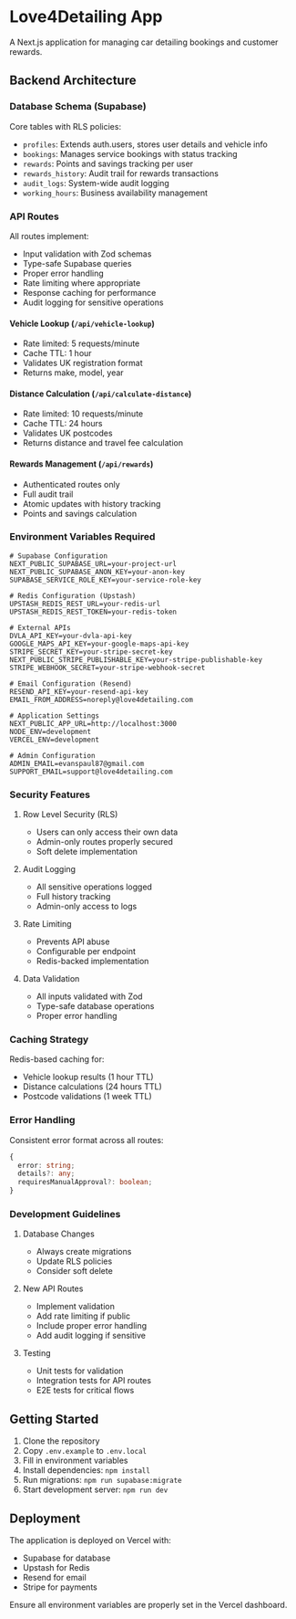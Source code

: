 # Love4Detailing App

A Next.js application for managing car detailing bookings and customer rewards.

## Backend Architecture

### Database Schema (Supabase)

Core tables with RLS policies:
- `profiles`: Extends auth.users, stores user details and vehicle info
- `bookings`: Manages service bookings with status tracking
- `rewards`: Points and savings tracking per user
- `rewards_history`: Audit trail for rewards transactions
- `audit_logs`: System-wide audit logging
- `working_hours`: Business availability management

### API Routes

All routes implement:
- Input validation with Zod schemas
- Type-safe Supabase queries
- Proper error handling
- Rate limiting where appropriate
- Response caching for performance
- Audit logging for sensitive operations

#### Vehicle Lookup (`/api/vehicle-lookup`)
- Rate limited: 5 requests/minute
- Cache TTL: 1 hour
- Validates UK registration format
- Returns make, model, year

#### Distance Calculation (`/api/calculate-distance`)
- Rate limited: 10 requests/minute
- Cache TTL: 24 hours
- Validates UK postcodes
- Returns distance and travel fee calculation

#### Rewards Management (`/api/rewards`)
- Authenticated routes only
- Full audit trail
- Atomic updates with history tracking
- Points and savings calculation

### Environment Variables Required

```env
# Supabase Configuration
NEXT_PUBLIC_SUPABASE_URL=your-project-url
NEXT_PUBLIC_SUPABASE_ANON_KEY=your-anon-key
SUPABASE_SERVICE_ROLE_KEY=your-service-role-key

# Redis Configuration (Upstash)
UPSTASH_REDIS_REST_URL=your-redis-url
UPSTASH_REDIS_REST_TOKEN=your-redis-token

# External APIs
DVLA_API_KEY=your-dvla-api-key
GOOGLE_MAPS_API_KEY=your-google-maps-api-key
STRIPE_SECRET_KEY=your-stripe-secret-key
NEXT_PUBLIC_STRIPE_PUBLISHABLE_KEY=your-stripe-publishable-key
STRIPE_WEBHOOK_SECRET=your-stripe-webhook-secret

# Email Configuration (Resend)
RESEND_API_KEY=your-resend-api-key
EMAIL_FROM_ADDRESS=noreply@love4detailing.com

# Application Settings
NEXT_PUBLIC_APP_URL=http://localhost:3000
NODE_ENV=development
VERCEL_ENV=development

# Admin Configuration
ADMIN_EMAIL=evanspaul87@gmail.com
SUPPORT_EMAIL=support@love4detailing.com
```

### Security Features

1. Row Level Security (RLS)
   - Users can only access their own data
   - Admin-only routes properly secured
   - Soft delete implementation

2. Audit Logging
   - All sensitive operations logged
   - Full history tracking
   - Admin-only access to logs

3. Rate Limiting
   - Prevents API abuse
   - Configurable per endpoint
   - Redis-backed implementation

4. Data Validation
   - All inputs validated with Zod
   - Type-safe database operations
   - Proper error handling

### Caching Strategy

Redis-based caching for:
- Vehicle lookup results (1 hour TTL)
- Distance calculations (24 hours TTL)
- Postcode validations (1 week TTL)

### Error Handling

Consistent error format across all routes:
```typescript
{
  error: string;
  details?: any;
  requiresManualApproval?: boolean;
}
```

### Development Guidelines

1. Database Changes
   - Always create migrations
   - Update RLS policies
   - Consider soft delete

2. New API Routes
   - Implement validation
   - Add rate limiting if public
   - Include proper error handling
   - Add audit logging if sensitive

3. Testing
   - Unit tests for validation
   - Integration tests for API routes
   - E2E tests for critical flows

## Getting Started

1. Clone the repository
2. Copy `.env.example` to `.env.local`
3. Fill in environment variables
4. Install dependencies: `npm install`
5. Run migrations: `npm run supabase:migrate`
6. Start development server: `npm run dev`

## Deployment

The application is deployed on Vercel with:
- Supabase for database
- Upstash for Redis
- Resend for email
- Stripe for payments

Ensure all environment variables are properly set in the Vercel dashboard.
